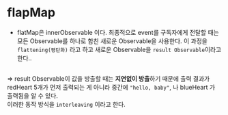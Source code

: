 # flapMap

* flatMap은 innerObservable 이다.
최종적으로 event를 구독자에게 전달할 때는 모든 Observable를 하나로 합친 새로운 Observable을 사용한다. 이 과정을 `flattening(평탄화)` 라고 하고 새로운 Observable을 `result Observable`이라고 한다.. 


```swift


```
=> result Observable이 값을 방출할 때는 **지연없이 방출**하기 때문에 출력 결과가 redHeart 5개가 먼저 출력되는 게 아니라 
중간에 `"hello, baby"`, 나 blueHeart 가 출력됨을 알 수 있다.  
이러한 동작 방식을 `interleaving` 이라고 한다. 